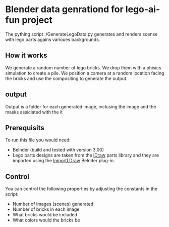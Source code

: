 # Blender data genrationd for lego-ai-fun project
The pything script ./GenerateLegoData.py generates and renders scense with lego parts agains varioues backgrounds.
## How it works
We generate a random number of lego bricks. We drop them with a phisics simulation to create a pile. We position a camera at a random location facing the bricks and use the compositing to generate the output.
## output
Output is a folder for each generated image, inclusing the image and the masks assiciated with the it
## Prerequisits
To run this file you would need:
* Belnder (build and tested with version 3.00)
* Lego parts designs are taken from the [lDraw](https://www.ldraw.org/) parts library and they are imported using the [ImportLDraw](https://github.com/TobyLobster/ImportLDraw) Belnder plug-in.
## Control
You can control the following properties by adjusting the constants in the script:
* Number of images (scenes) generated
* Number of bricks in each image
* What bricks would be included
* What colors would the bricks be